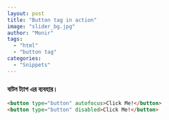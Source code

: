 ```yaml
---
layout: post
title: "Button tag in action"
image: "slider_bg.jpg"
author: "Monir"
tags:
  - "html"
  - "button tag"
categories:
  - "Snippets"
---
```


### বাটন ট্যাগ এর ব্যবহার।

```html
<button type="button" autofocus>Click Me!</button>
<button type="button" disabled>Click Me!</button>
```
